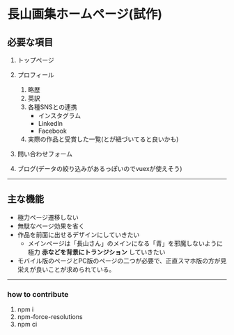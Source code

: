 # 長山画集ホームページ(試作)

## 必要な項目

1. トップページ
1. プロフィール
    1. 略歴
    1. 英訳
    1. 各種SNSとの連携
        - インスタグラム
        - LinkedIn
        - Facebook
    1. 実際の作品と受賞した一覧(とが紐づいてると良いかも)

1. 問い合わせフォーム
1. ブログ(データの絞り込みがあるっぽいのでvuexが使えそう)

---

## 主な機能

- 極力ページ遷移しない
- 無駄なページ効果を省く
- 作品を前面に出せるデザインにしていきたい
  - メインページは「長山さん」のメインになる「青」を邪魔しないように極力 **赤などを背景にトランジション** していきたい
- モバイル版のページとPC版のページの二つが必要で、正直スマホ版の方が見栄えが良いことが求められている。

---

### how to contribute

1. npm i
2. npm-force-resolutions
3. npm ci
